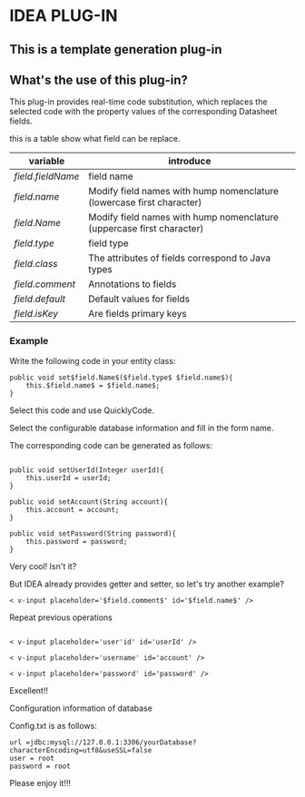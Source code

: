 # IDEA PLUG-IN 

##  This is a template generation plug-in

## What's the use of this plug-in?

This plug-in provides real-time code substitution, which replaces the selected 
code with the property values of the corresponding Datasheet fields.

this is  a table show what field can be replace.

| variable|  introduce| 
|----- |---------------|
|$field.fieldName$| field name  |
|$field.name$| Modify field names with hump nomenclature (lowercase first character) |
|$field.Name$|  Modify field names with hump nomenclature (uppercase first character)  |
|$field.type$| field type |
|$field.class$| The attributes of fields correspond to Java types |
|$field.comment$| Annotations to fields |
|$field.default$| Default values for fields|
|$field.isKey$| Are fields primary keys |

### Example

Write the following code in your entity class:

```
public void set$field.Name$($field.type$ $field.name$){
    this.$field.name$ = $field.name$;
}

```

Select this code and use QuicklyCode.

Select the configurable database information and fill in the form name.

The corresponding code can be generated as follows:

```

public void setUserId(Integer userId){
    this.userId = userId;
}

public void setAccount(String account){
    this.account = account;
}

public void setPassword(String password){
    this.password = password;
}

```

Very cool! Isn't it?

But IDEA already provides getter and setter, so let's try another example?

```
< v-input placeholder='$field.comment$' id='$field.name$' />
```

Repeat previous operations

```

< v-input placeholder='user'id' id='userId' />

< v-input placeholder='username' id='account' />

< v-input placeholder='password' id='password' />
```

Excellent!!

Configuration information of database

Config.txt is as follows:

```
url =jdbc:mysql://127.0.0.1:3306/yourDatabase?characterEncoding=utf8&useSSL=false
user = root
password = root
```

Please enjoy it!!!

